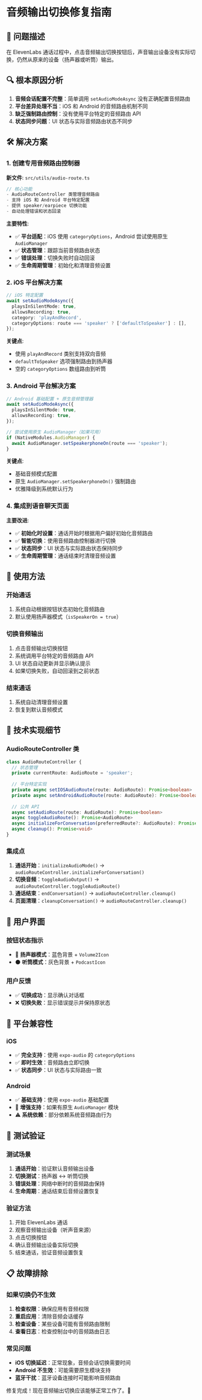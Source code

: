 # 音频输出切换修复指南

## 🐛 问题描述

在 ElevenLabs 通话过程中，点击音频输出切换按钮后，声音输出设备没有实际切换，仍然从原来的设备（扬声器或听筒）输出。

## 🔍 根本原因分析

1. **音频会话配置不完整**：简单调用 `setAudioModeAsync` 没有正确配置音频路由
2. **平台差异处理不当**：iOS 和 Android 的音频路由机制不同
3. **缺乏强制路由控制**：没有使用平台特定的音频路由 API
4. **状态同步问题**：UI 状态与实际音频路由状态不同步

## 🛠️ 解决方案

### 1. 创建专用音频路由控制器

**新文件**: `src/utils/audio-route.ts`

```typescript
// 核心功能
- AudioRouteController 类管理音频路由
- 支持 iOS 和 Android 平台特定配置
- 提供 speaker/earpiece 切换功能
- 自动处理错误和状态回滚
```

**主要特性**:
- ✅ **平台适配**：iOS 使用 `categoryOptions`，Android 尝试使用原生 `AudioManager`
- ✅ **状态管理**：跟踪当前音频路由状态
- ✅ **错误处理**：切换失败时自动回滚
- ✅ **生命周期管理**：初始化和清理音频设置

### 2. iOS 平台解决方案

```typescript
// iOS 特定配置
await setAudioModeAsync({
  playsInSilentMode: true,
  allowsRecording: true,
  category: 'playAndRecord',
  categoryOptions: route === 'speaker' ? ['defaultToSpeaker'] : [],
});
```

**关键点**:
- 使用 `playAndRecord` 类别支持双向音频
- `defaultToSpeaker` 选项强制路由到扬声器
- 空的 `categoryOptions` 数组路由到听筒

### 3. Android 平台解决方案

```typescript
// Android 基础配置 + 原生音频管理器
await setAudioModeAsync({
  playsInSilentMode: true,
  allowsRecording: true,
});

// 尝试使用原生 AudioManager（如果可用）
if (NativeModules.AudioManager) {
  await AudioManager.setSpeakerphoneOn(route === 'speaker');
}
```

**关键点**:
- 基础音频模式配置
- 原生 `AudioManager.setSpeakerphoneOn()` 强制路由
- 优雅降级到系统默认行为

### 4. 集成到语音聊天页面

**主要改进**:
- ✅ **初始化时设置**：通话开始时根据用户偏好初始化音频路由
- ✅ **智能切换**：使用音频路由控制器进行切换
- ✅ **状态同步**：UI 状态与实际路由状态保持同步
- ✅ **生命周期管理**：通话结束时清理音频设置

## 🎯 使用方法

### 开始通话
1. 系统自动根据按钮状态初始化音频路由
2. 默认使用扬声器模式（`isSpeakerOn = true`）

### 切换音频输出
1. 点击音频输出切换按钮
2. 系统调用平台特定的音频路由 API
3. UI 状态自动更新并显示确认提示
4. 如果切换失败，自动回滚到之前状态

### 结束通话
1. 系统自动清理音频设置
2. 恢复到默认音频模式

## 🔧 技术实现细节

### AudioRouteController 类

```typescript
class AudioRouteController {
  // 状态管理
  private currentRoute: AudioRoute = 'speaker';
  
  // 平台特定实现
  private async setIOSAudioRoute(route: AudioRoute): Promise<boolean>
  private async setAndroidAudioRoute(route: AudioRoute): Promise<boolean>
  
  // 公共 API
  async setAudioRoute(route: AudioRoute): Promise<boolean>
  async toggleAudioRoute(): Promise<AudioRoute>
  async initializeForConversation(preferredRoute?: AudioRoute): Promise<void>
  async cleanup(): Promise<void>
}
```

### 集成点

1. **通话开始**：`initializeAudioMode()` → `audioRouteController.initializeForConversation()`
2. **切换音频**：`toggleAudioOutput()` → `audioRouteController.toggleAudioRoute()`
3. **通话结束**：`endConversation()` → `audioRouteController.cleanup()`
4. **页面清理**：`cleanupConversation()` → `audioRouteController.cleanup()`

## 🎨 用户界面

### 按钮状态指示
- 🔵 **扬声器模式**：蓝色背景 + `Volume2Icon`
- ⚫ **听筒模式**：灰色背景 + `PodcastIcon`

### 用户反馈
- ✅ **切换成功**：显示确认对话框
- ❌ **切换失败**：显示错误提示并保持原状态

## 📱 平台兼容性

### iOS
- ✅ **完全支持**：使用 `expo-audio` 的 `categoryOptions`
- ✅ **即时生效**：音频路由立即切换
- ✅ **状态同步**：UI 状态与实际路由一致

### Android
- ✅ **基础支持**：使用 `expo-audio` 基础配置
- 🔄 **增强支持**：如果有原生 `AudioManager` 模块
- ⚠️ **系统依赖**：部分依赖系统音频路由行为

## 🚀 测试验证

### 测试场景
1. **通话开始**：验证默认音频输出设备
2. **切换测试**：扬声器 ↔ 听筒切换
3. **错误处理**：网络中断时的音频路由保持
4. **生命周期**：通话结束后音频设置恢复

### 验证方法
1. 开始 ElevenLabs 通话
2. 观察音频输出设备（听声音来源）
3. 点击切换按钮
4. 确认音频输出设备实际切换
5. 结束通话，验证音频设置恢复

## 📋 故障排除

### 如果切换仍不生效
1. **检查权限**：确保应用有音频权限
2. **重启应用**：清除音频会话缓存
3. **检查设备**：某些设备可能有音频路由限制
4. **查看日志**：检查控制台中的音频路由日志

### 常见问题
- **iOS 切换延迟**：正常现象，音频会话切换需要时间
- **Android 不生效**：可能需要原生模块支持
- **蓝牙干扰**：蓝牙设备连接时可能影响音频路由

修复完成！现在音频输出切换应该能够正常工作了。🎉
